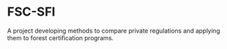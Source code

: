 # FSC-SFI
A project developing methods to compare private regulations and applying them to forest certification programs.
